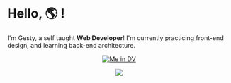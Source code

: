 # Hello, 🌎 !
I'm Gesty, a self taught **Web Developer**! I'm currently practicing front-end 
design, and learning back-end architecture.

<p align="center">
<a href="https://gesty.dev">
<img src="https://gesty.dev/imgs/profile/profileDesert.png" alt="Me in DV">
  </a>
</p>
<p align="center">
<a href="https://skillicons.dev">
<img src="https://skillicons.dev/icons?i=js,html,css,md,bootstrap,astro,scss,py,github" href="Tech Stack">
  </a>
</p>
